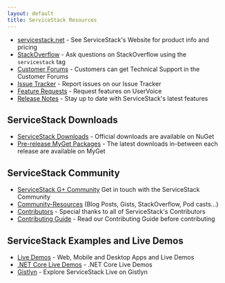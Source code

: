 ```yaml
---
layout: default
title: ServiceStack Resources
---
```


- [servicestack.net](http://www.servicestack.net/) - See ServiceStack's Website for product info and pricing 
- [StackOverflow](http://stackoverflow.com/search?q=servicestack) - Ask questions on StackOverflow using the `servicestack` tag
- [Customer Forums](https://forums.servicestack.net/) - Customers can get Technical Support in the Customer Forums
- [Issue Tracker](https://github.com/ServiceStack/Issues) - Report issues on our Issue Tracker
- [Feature Requests](http://servicestack.uservoice.com/forums/176786-feature-requests) - Request features on UserVoice
- [Release Notes](https://servicestack.net/release-notes) - Stay up to date with ServiceStack's latest features

## ServiceStack Downloads

- [ServiceStack Downloads](https://servicestack.net/download) - Official downloads are available on NuGet
- [Pre-release MyGet Packages](/myget) - The latest downloads in-between each release are available on MyGet

## ServiceStack Community

- [ServiceStack G+ Community](https://plus.google.com/communities/112445368900682590445) Get in touch with the ServiceStack Community
- [Community-Resources](/community-resources) (Blog Posts, Gists, StackOverflow, Pod casts...)
- [Contributors](/contributors) - Special thanks to all of ServiceStack's Contributors
- [Contributing Guide](/contributing) - Read our Contributing Guide before contributing

## ServiceStack Examples and Live Demos

- [Live Demos](https://github.com/ServiceStackApps/LiveDemos) - Web, Mobile and Desktop Apps and Live Demos
- [.NET Core Live Demos](https://github.com/NetCoreApps/LiveDemos) - .NET Core Live Demos
- [Gistlyn](http://gistlyn.com) - Explore ServiceStack Live on Gistlyn
